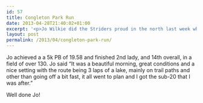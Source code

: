 ```yaml
---
id: 57
title: Congleton Park Run
date: 2013-04-28T21:40:02+01:00
excerpt: '<p>Jo Wilkie did the Striders proud in the north last week when she took part in the Congleton Park Run.</p>'
layout: post
permalink: /2013/04/congleton-park-run/
---
```

Jo achieved a a 5k PB of 19.58 and finished 2nd lady, and 14th overall, in a field of over 130. Jo said &#8220;It was a beautiful morning, great conditions and a nice setting with the route being 3 laps of a lake, mainly on trail paths and other than going off a bit fast, it all went to plan and I got the sub-20 that I was after.&#8221;

Well done Jo!